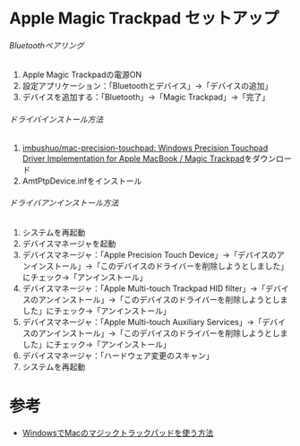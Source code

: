 # Apple Magic Trackpad セットアップ

###### Bluetoothペアリング

1. Apple Magic Trackpadの電源ON
2. 設定アプリケーション：「Bluetoothとデバイス」→「デバイスの追加」
3. デバイスを追加する：「Bluetooth」→「Magic Trackpad」→「完了」

###### ドライバインストール方法

1. [imbushuo/mac\-precision\-touchpad: Windows Precision Touchpad Driver Implementation for Apple MacBook / Magic Trackpad](https://github.com/imbushuo/mac-precision-touchpad)をダウンロード
2. AmtPtpDevice.infをインストール

###### ドライバアンインストール方法

1. システムを再起動
2. デバイスマネージャを起動
3. デバイスマネージャ：「Apple Precision Touch Device」→「デバイスのアンインストール」→「このデバイスのドライバーを削除しようとしました」にチェック→「アンインストール」
4. デバイスマネージャ：「Apple Multi-touch Trackpad HID filter」→「デバイスのアンインストール」→「このデバイスのドライバーを削除しようとしました」にチェック→「アンインストール」
5. デバイスマネージャ：「Apple Multi-touch Auxiliary Services」→「デバイスのアンインストール」→「このデバイスのドライバーを削除しようとしました」にチェック→「アンインストール」
6. デバイスマネージャ：「ハードウェア変更のスキャン」
7. システムを再起動

# 参考

- [WindowsでMacのマジックトラックパッドを使う方法](https://news.mynavi.jp/techplus/article/20220330-2307385/)
